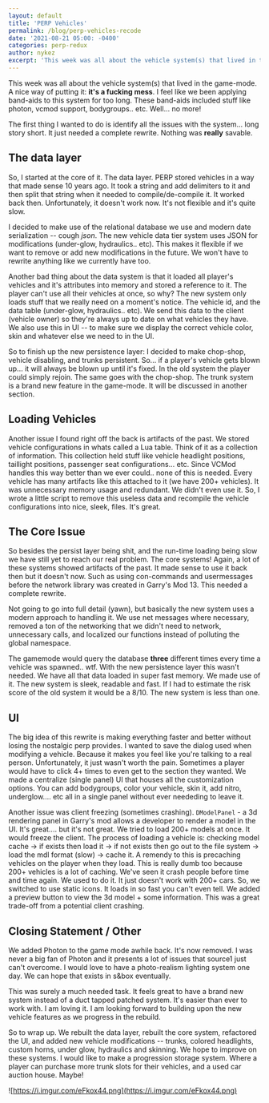 ```yaml
---
layout: default
title: 'PERP Vehicles'
permalink: /blog/perp-vehicles-recode
date: '2021-08-21 05:00: -0400'
categories: perp-redux
author: nykez
excerpt: 'This week was all about the vehicle system(s) that lived in the game-mode.'
---
```


This week was all about the vehicle system(s) that lived in the game-mode. A nice way of putting it: __it's a fucking mess__. I feel like we been applying band-aids to this system for too long. These band-aids included stuff like photon, vcmod support, bodygroups.. etc. Well... no more!

The first thing I wanted to do is identify all the issues with the system... long story short. It just needed a complete rewrite. Nothing was **really** savable. 

## The data layer
So, I started at the core of it. The data layer. PERP stored vehicles in a way that made sense 10 years ago. It took a string and add delimiters to it and then split that string when it needed to compile/de-compile it. It worked back then. Unfortunately, it doesn't work now. It's not flexible and it's quite slow.

I decided to make use of the relational database we use and modern date serialization -- cough *json*. The new vehicle data tier system uses JSON for modifications (under-glow, hydraulics.. etc). This makes it flexible if we want to remove or add new modifications in the future. We won't have to rewrite anything like we currently have too. 

Another bad thing about the data system is that it loaded all player's vehicles and it's attributes into memory and stored a reference to it. The player can't use all their vehicles at once, so why? The new system only loads stuff that we really need on a moment's notice. The vehicle id, and the data table (under-glow, hydraulics.. etc). We send this data to the client (vehicle owner) so they're always up to date on what vehicles they have. We also use this in UI -- to make sure we display the correct vehicle color, skin and whatever else we need to in the UI. 

So to finish up the new persistence layer: I decided to make chop-shop, vehicle disabling, and trunks persistent. So... if a player's vehicle gets blown up... it will always be blown up until it's fixed. In the old system the player could simply rejoin. The same goes with the chop-shop. The trunk system is a brand new feature in the game-mode. It will be discussed in another section. 

## Loading Vehicles

Another issue I found right off the back is artifacts of the past. We stored vehicle configurations in whats called a Lua table. Think of it as a collection of information. This collection held stuff like vehicle headlight positions, taillight positions, passenger seat configurations... etc. Since VCMod handles this way better than we ever could.. none of this is needed. Every vehicle has many artifacts like this attached to it (we have 200+ vehicles). It was unnecessary memory usage and redundant. We didn't even use it. So, I wrote a little script to remove this useless data and recompile the vehicle configurations into nice, sleek, files. It's great. 

## The Core Issue
So besides the persist layer being shit, and the run-time loading being slow we have still yet to reach our real problem. The core systems! Again, a lot of these systems showed artifacts of the past. It made sense to use it back then but it doesn't now. Such as using con-commands and usermessages before the network library was created in Garry's Mod 13. This needed a complete rewrite. 

Not going to go into full detail (yawn), but basically the new system uses a modern approach to handling it. We use net messages where necessary, removed a ton of the networking that we didn't need to network, unnecessary calls, and localized our functions instead of polluting the global namespace. 

The gamemode would query the database __three__ different times every time a vehicle was spawned.. wtf. With the new persistence layer this wasn't needed. We have all that data loaded in super fast memory. We made use of it. The new system is sleek, readable and fast. If I had to estimate the risk score of the old system it would be a 8/10. The new system is less than one.

## UI
The big idea of this rewrite is making everything faster and better without losing the nostalgic perp provides. I wanted to save the dialog used when modifying a vehicle. Because it makes you feel like you're talking to a real person. Unfortunately, it just wasn't worth the pain. Sometimes a player would have to click 4+ times to even get to the section they wanted. We made a centralize (single panel) UI that houses all the customization options. You can add bodygroups, color your vehicle, skin it, add nitro, underglow.... etc all in a single panel without ever neededing to leave it.

Another issue was client freezing (sometimes crashing). ```DModelPanel``` - a 3d rendering panel in Garry's mod allows a developer to render a model in the UI. It's great.... but it's not great. We tried to load 200+ models at once. It would freeze the client. The process of loading a vehicle is: checking model cache -> if exists then load it -> if not exists then go out to the file system -> load the mdl format (slow) -> cache it. A remendy to this is precaching vehicles on the player when they load. This is really dumb too because 200+ vehicles is a lot of caching. We've seen it crash people before time and time again. We used to do it. It just doesn't work with 200+ cars. So, we switched to use static icons. It loads in so fast you can't even tell. We added a preview button to view the 3d model + some information. This was a great trade-off from a potential client crashing. 

## Closing Statement / Other
We added Photon to the game mode awhile back. It's now removed. I was never a big fan of Photon and it presents a lot of issues that source1 just can't overcome. I would love to have a photo-realism lighting system one day. We can hope that exists in s&box eventually. 

This was surely a much needed task. It feels great to have a brand new system instead of a duct tapped patched system. It's easier than ever to work with. I am loving it. I am looking forward to building upon the new vehicle features as we progress in the rebuild.

So to wrap up. We rebuilt the data layer, rebuilt the core system, refactored the UI, and added new vehicle modifications -- trunks, colored headlights, custom horns, under glow, hydraulics and skinning. We hope to improve on these systems. I would like to make a progression storage system. Where a player can purchase more trunk slots for their vehicles, and a used car auction house. Maybe! 


![https://i.imgur.com/eFkox44.png](https://i.imgur.com/eFkox44.png)
